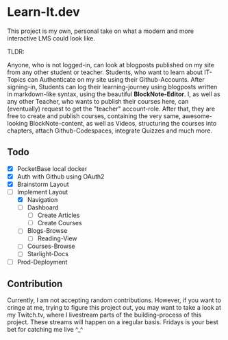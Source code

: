 # Learn-It.dev

This project is my own, personal take on what a modern and more interactive LMS
could look like.

TLDR:

Anyone, who is not logged-in, can look at blogposts published on my site from
any other student or teacher. Students, who want to learn about IT-Topics can
Authenticate on my site using their Github-Accounts. After signing-in, Students
can log their learning-journey using blogposts written in markdown-like syntax,
using the beautiful **BlockNote-Editor**. I, as well as any other Teacher, who
wants to publish their courses here, can (eventually) request to get the
"teacher" account-role. After that, they are free to create and publish courses,
containing the very same, awesome-looking BlockNote-content, as well as Videos,
structuring the courses into chapters, attach Github-Codespaces, integrate
Quizzes and much more.

## Todo

- [x] PocketBase local docker
- [x] Auth with Github using OAuth2
- [x] Brainstorm Layout
- [ ] Implement Layout
  - [x] Navigation
  - [ ] Dashboard
    - [ ] Create Articles
    - [ ] Create Courses
  - [ ] Blogs-Browse
    - [ ] Reading-View
  - [ ] Courses-Browse
  - [ ] Starlight-Docs
- [ ] Prod-Deployment

## Contribution

Currently, I am not accepting random contributions. However, if you want to
cringe at me, trying to figure this project out, you may want to take a look at
my Twitch.tv, where I livestream parts of the building-process of this project.
These streams will happen on a iregular basis. Fridays is your best bet for
catching me live ^\_^
